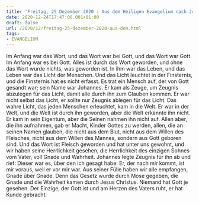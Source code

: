 ```yaml
---
title: 'Freitag, 25 Dezember 2020 : Aus dem Heiligen Evangelium nach Johannes - Joh 1,1-18.'
date: 2020-12-24T17:47:00.001+01:00
draft: false
url: /2020/12/freitag-25-dezember-2020-aus-dem.html
tags: 
- EVANGELIUM
---
```


Im Anfang war das Wort, und das Wort war bei Gott, und das Wort war Gott. Im Anfang war es bei Gott. Alles ist durch das Wort geworden, und ohne das Wort wurde nichts, was geworden ist. In ihm war das Leben, und das Leben war das Licht der Menschen. Und das Licht leuchtet in der Finsternis, und die Finsternis hat es nicht erfasst. Es trat ein Mensch auf, der von Gott gesandt war; sein Name war Johannes. Er kam als Zeuge, um Zeugnis abzulegen für das Licht, damit alle durch ihn zum Glauben kommen. Er war nicht selbst das Licht, er sollte nur Zeugnis ablegen für das Licht. Das wahre Licht, das jeden Menschen erleuchtet, kam in die Welt. Er war in der Welt, und die Welt ist durch ihn geworden, aber die Welt erkannte ihn nicht. Er kam in sein Eigentum, aber die Seinen nahmen ihn nicht auf. Allen aber, die ihn aufnahmen, gab er Macht, Kinder Gottes zu werden, allen, die an seinen Namen glauben, die nicht aus dem Blut, nicht aus dem Willen des Fleisches, nicht aus dem Willen des Mannes, sondern aus Gott geboren sind. Und das Wort ist Fleisch geworden und hat unter uns gewohnt, und wir haben seine Herrlichkeit gesehen, die Herrlichkeit des einzigen Sohnes vom Vater, voll Gnade und Wahrheit. Johannes legte Zeugnis für ihn ab und rief: Dieser war es, über den ich gesagt habe: Er, der nach mir kommt, ist mir voraus, weil er vor mir war. Aus seiner Fülle haben wir alle empfangen, Gnade über Gnade. Denn das Gesetz wurde durch Mose gegeben, die Gnade und die Wahrheit kamen durch Jesus Christus. Niemand hat Gott je gesehen. Der Einzige, der Gott ist und am Herzen des Vaters ruht, er hat Kunde gebracht.
